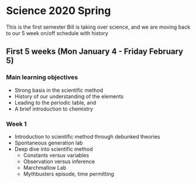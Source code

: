 # Science 2020 Spring
This is the first semester Bill is taking over science, and we are moving back to our 5 week on/off schedule with history

## First 5 weeks (Mon January 4 - Friday February 5)

### Main learning objectives
* Strong basis in the scientific method
* History of our understanding of the elements
* Leading to the periodic table, and
* A brief introduction to chemistry

### Week 1
* Introduction to scientific method through debunked theories
* Spontaneous generation lab
* Deep dive into scientific method
  * Constants versus variables
  * Observation versus inference
  * Marchmallow Lab
  * Mythbusters episode, time permitting
